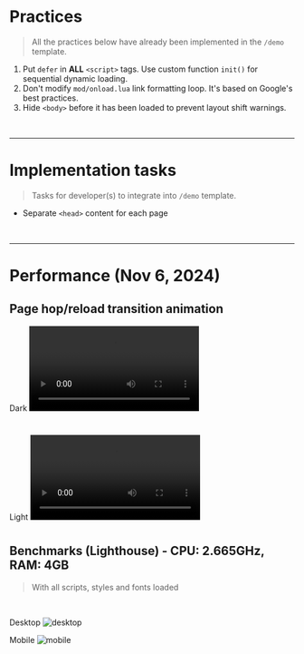 # Practices
> All the practices below have already been implemented in the `/demo` template.
1. Put `defer` in **ALL** `<script>` tags. Use custom function `init()` for sequential dynamic loading.
2. Don't modify `mod/onload.lua` link formatting loop. It's based on Google's best practices.
3. Hide `<body>` before it has been loaded to prevent layout shift warnings.

<br>
<hr>

# Implementation tasks
> Tasks for developer(s) to integrate into `/demo` template.
- Separate `<head>` content for each page

<br>
<hr>

# Performance (Nov 6, 2024)
## Page hop/reload transition animation

Dark
<video src='https://github.com/user-attachments/assets/8cecf4cc-5376-4c12-bbea-3312bd15160b' width=300/>

#

Light
<video src='https://github.com/user-attachments/assets/fc9b68ad-2cc5-48af-b98f-7aeedbceee2b' width=300/>

#

## Benchmarks (Lighthouse) - CPU: 2.665GHz, RAM: 4GB
> With all scripts, styles and fonts loaded
<br>

Desktop
![desktop](https://github.com/user-attachments/assets/bcadf448-c97e-4661-9d78-d6f54910fcae)

Mobile
![mobile](https://github.com/user-attachments/assets/8251b7fe-afee-4b84-adaf-67309d628c39)

